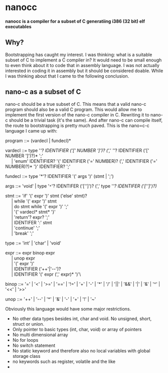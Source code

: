 # nanocc

**nanocc is a compiler for a subset of C generatiing i386 (32 bit) elf executables**

## Why?

Bootstrapping has caught my interest. I was thinking: what is a suitable subset of C to implement a C compiler in?
It would need to be small enough to even think about it to code that in assembly language. I was not actually interested in
coding it in assembly but it should be considered doable. While I was thinking about that I came to the following conclusion.

## nano-c as a subset of C

nano-c should be a true subset of C. This means that a valid nano-c program should also be a valid C program. This would allow me to implement
the first version of the nano-c compiler in C. Rewriting it to nano-c should be a trivial task (it's the same). And after nano-c can compile itself,
the route to bootstrapping is pretty much paved. This is the nano=c-c language I came up with:


program ::= (vardecl | fundecl)*

vardecl ::= type '*'? IDENTIFIER ('[' NUMBER ']')? (',' '*'? IDENTIFIER ('[' NUMBER ']')?)* ';'\
&nbsp;&nbsp;&nbsp;&nbsp;           | 'enum' IDENTIFIER? '{' IDENTIFIER ('=' NUMBER)?  (',' IDENTIFIER ('=' NUMBER)?)* '}' IDENTIFIER? ';'

fundecl ::= type '*'? IDENTIFIER '(' args ')' (stmt | ';')

args ::= 'void' | type '`*`'? IDENTIFER ('['']')? (',' type '*'? IDENTIFER ('['']')?)*

stmt ::= 'if'  '(' expr ')' stmt ('else' stmt)?\
&nbsp;&nbsp;&nbsp;&nbsp;       | while  '(' expr ')' stmt\
&nbsp;&nbsp;&nbsp;&nbsp;       | do stmt while  '(' expr ')' ';'\
&nbsp;&nbsp;&nbsp;&nbsp;       | '{' vardecl* stmt* '}'\
&nbsp;&nbsp;&nbsp;&nbsp;       | 'return'? expr? ';'\
&nbsp;&nbsp;&nbsp;&nbsp;       | IDENTIFER ':' stmt\
&nbsp;&nbsp;&nbsp;&nbsp;       | 'continue' ';'\
&nbsp;&nbsp;&nbsp;&nbsp;       | 'break' ';'

type ::= 'int' | 'char' | 'void'

expr ::= expr binop expr\
&nbsp;&nbsp;&nbsp;&nbsp;        | unop expr\
&nbsp;&nbsp;&nbsp;&nbsp;        | '(' expr ')'\
&nbsp;&nbsp;&nbsp;&nbsp;        | IDENTIFIER ('++'|'--')?\
&nbsp;&nbsp;&nbsp;&nbsp;        | IDENTIFIER '(' expr (',' expr)* ')'\

binop ::= '=' | '<' | '>=' | '==' | '!=' | '+' | '-' | '*' | '/' | '||' | '&&' | '|' | '&' | '^' | '<<' | '>>'

unop ::= '++' | '--' | '*' | '&' | '-' | '+' | '!' | '~'


Obviously this language would have some major restrictions.
* No other data types besides int, char and void. No unsigned, short, struct or union.
* Only pointer to basic types (int, char, void) or array of pointers
* No multi dimensional array
* No for loops
* No switch statement
* No static keyword and therefore also no local variables with global storage class
* no keywords such as register, volatile and the like
*
